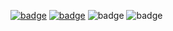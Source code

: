 [![badge](https://nackerman-badges-poc.s3.amazonaws.com/badges/build-build.svg)](https://github.com/nckackerman/nckackerman.github.io/deployments/activity_log?environment=production)
[![badge](https://img.shields.io/badge/QA-v1.0.1-green)](https://github.com/nckackerman/nckackerman.github.io/deployments/activity_log?environment=qa)
![badge](https://img.shields.io/badge/UAT-v1.0.1-green)
![badge](https://img.shields.io/badge/PROD-v1.0.0-green)
